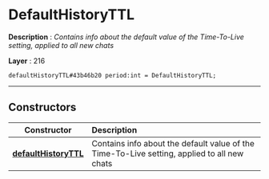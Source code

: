 # DefaultHistoryTTL

**Description** : *Contains info about the default value of the Time\-To\-Live setting, applied to all new chats*

**Layer** : 216

```tl
defaultHistoryTTL#43b46b20 period:int = DefaultHistoryTTL;
```

---

## Constructors

| Constructor | Description |
| :---: | :--- |
| [**defaultHistoryTTL**](constructor/defaultHistoryTTL) | Contains info about the default value of the Time-To-Live setting, applied to all new chats |